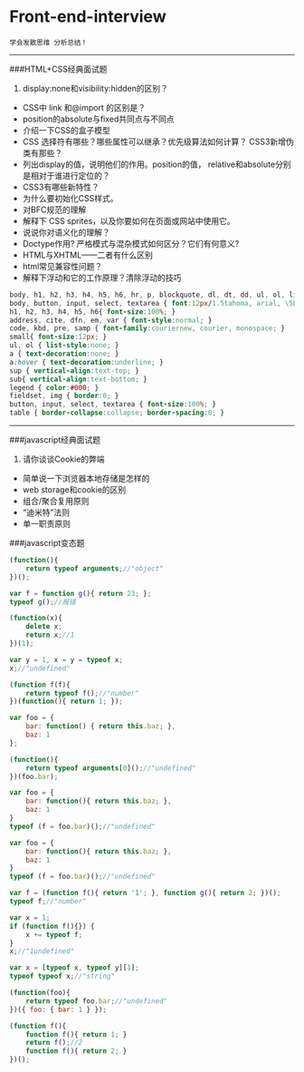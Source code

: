 # Front-end-interview
`学会发散思维 分析总结！`
***
###HTML+CSS经典面试题
1. display:none和visibility:hidden的区别？
* CSS中 link 和@import 的区别是？
* position的absolute与fixed共同点与不同点
* 介绍一下CSS的盒子模型
* CSS 选择符有哪些？哪些属性可以继承？优先级算法如何计算？ CSS3新增伪类有那些？
* 列出display的值，说明他们的作用。position的值， relative和absolute分别是相对于谁进行定位的？
* CSS3有哪些新特性？
* 为什么要初始化CSS样式。
* 对BFC规范的理解
* 解释下 CSS sprites，以及你要如何在页面或网站中使用它。
* 说说你对语义化的理解？
* Doctype作用? 严格模式与混杂模式如何区分？它们有何意义?
* HTML与XHTML——二者有什么区别
* html常见兼容性问题？
* 解释下浮动和它的工作原理？清除浮动的技巧
```css
body, h1, h2, h3, h4, h5, h6, hr, p, blockquote, dl, dt, dd, ul, ol, li, pre, form, fieldset, legend, button, input, textarea, th, td { margin:0; padding:0; }
body, button, input, select, textarea { font:12px/1.5tahoma, arial, \5b8b\4f53; }
h1, h2, h3, h4, h5, h6{ font-size:100%; }
address, cite, dfn, em, var { font-style:normal; }
code, kbd, pre, samp { font-family:couriernew, courier, monospace; }
small{ font-size:12px; }
ul, ol { list-style:none; }
a { text-decoration:none; }
a:hover { text-decoration:underline; }
sup { vertical-align:text-top; }
sub{ vertical-align:text-bottom; }
legend { color:#000; }
fieldset, img { border:0; }
button, input, select, textarea { font-size:100%; }
table { border-collapse:collapse; border-spacing:0; } 
```
***

###javascript经典面试题
1. 请你谈谈Cookie的弊端
* 简单说一下浏览器本地存储是怎样的
* web storage和cookie的区别
* 组合/聚合复用原则
* “迪米特”法则
* 单一职责原则

###javascript变态题
```js
(function(){
    return typeof arguments;//"object"
})();
```
```js
var f = function g(){ return 23; };
typeof g();//报错
```
```js
(function(x){
    delete x;
    return x;//1
})(1);
```
```js
var y = 1, x = y = typeof x;
x;//"undefined"
```
```js
(function f(f){
    return typeof f();//"number"
})(function(){ return 1; });
```

```js
var foo = {
    bar: function() { return this.baz; },
    baz: 1
};

(function(){
    return typeof arguments[0]();//"undefined"
})(foo.bar);
```
```js
var foo = {
    bar: function(){ return this.baz; },
    baz: 1
}
typeof (f = foo.bar)();//"undefined"
```
```js
var foo = {
    bar: function(){ return this.baz; },
    baz: 1
}
typeof (f = foo.bar)();//"undefined"
```
```js
var f = (function f(){ return '1'; }, function g(){ return 2; })();
typeof f;//"number"
```
```js
var x = 1;
if (function f(){}) {
    x += typeof f;
}
x;//"1undefined"
```
```js
var x = [typeof x, typeof y][1];
typeof typeof x;//"string"
```
```js
(function(foo){
    return typeof foo.bar;//"undefined"
})({ foo: { bar: 1 } });
```
```js
(function f(){
    function f(){ return 1; }
    return f();//2
    function f(){ return 2; }
})();
```
```js

```
